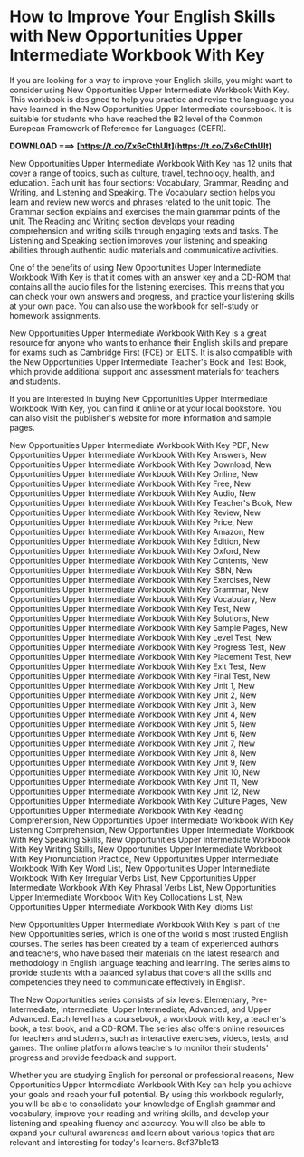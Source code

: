 
 
# How to Improve Your English Skills with New Opportunities Upper Intermediate Workbook With Key
  
If you are looking for a way to improve your English skills, you might want to consider using New Opportunities Upper Intermediate Workbook With Key. This workbook is designed to help you practice and revise the language you have learned in the New Opportunities Upper Intermediate coursebook. It is suitable for students who have reached the B2 level of the Common European Framework of Reference for Languages (CEFR).
 
**DOWNLOAD ===> [https://t.co/Zx6cCthUlt](https://t.co/Zx6cCthUlt)**


  
New Opportunities Upper Intermediate Workbook With Key has 12 units that cover a range of topics, such as culture, travel, technology, health, and education. Each unit has four sections: Vocabulary, Grammar, Reading and Writing, and Listening and Speaking. The Vocabulary section helps you learn and review new words and phrases related to the unit topic. The Grammar section explains and exercises the main grammar points of the unit. The Reading and Writing section develops your reading comprehension and writing skills through engaging texts and tasks. The Listening and Speaking section improves your listening and speaking abilities through authentic audio materials and communicative activities.
  
One of the benefits of using New Opportunities Upper Intermediate Workbook With Key is that it comes with an answer key and a CD-ROM that contains all the audio files for the listening exercises. This means that you can check your own answers and progress, and practice your listening skills at your own pace. You can also use the workbook for self-study or homework assignments.
  
New Opportunities Upper Intermediate Workbook With Key is a great resource for anyone who wants to enhance their English skills and prepare for exams such as Cambridge First (FCE) or IELTS. It is also compatible with the New Opportunities Upper Intermediate Teacher's Book and Test Book, which provide additional support and assessment materials for teachers and students.
  
If you are interested in buying New Opportunities Upper Intermediate Workbook With Key, you can find it online or at your local bookstore. You can also visit the publisher's website for more information and sample pages.
 
New Opportunities Upper Intermediate Workbook With Key PDF,  New Opportunities Upper Intermediate Workbook With Key Answers,  New Opportunities Upper Intermediate Workbook With Key Download,  New Opportunities Upper Intermediate Workbook With Key Online,  New Opportunities Upper Intermediate Workbook With Key Free,  New Opportunities Upper Intermediate Workbook With Key Audio,  New Opportunities Upper Intermediate Workbook With Key Teacher's Book,  New Opportunities Upper Intermediate Workbook With Key Review,  New Opportunities Upper Intermediate Workbook With Key Price,  New Opportunities Upper Intermediate Workbook With Key Amazon,  New Opportunities Upper Intermediate Workbook With Key Edition,  New Opportunities Upper Intermediate Workbook With Key Oxford,  New Opportunities Upper Intermediate Workbook With Key Contents,  New Opportunities Upper Intermediate Workbook With Key ISBN,  New Opportunities Upper Intermediate Workbook With Key Exercises,  New Opportunities Upper Intermediate Workbook With Key Grammar,  New Opportunities Upper Intermediate Workbook With Key Vocabulary,  New Opportunities Upper Intermediate Workbook With Key Test,  New Opportunities Upper Intermediate Workbook With Key Solutions,  New Opportunities Upper Intermediate Workbook With Key Sample Pages,  New Opportunities Upper Intermediate Workbook With Key Level Test,  New Opportunities Upper Intermediate Workbook With Key Progress Test,  New Opportunities Upper Intermediate Workbook With Key Placement Test,  New Opportunities Upper Intermediate Workbook With Key Exit Test,  New Opportunities Upper Intermediate Workbook With Key Final Test,  New Opportunities Upper Intermediate Workbook With Key Unit 1,  New Opportunities Upper Intermediate Workbook With Key Unit 2,  New Opportunities Upper Intermediate Workbook With Key Unit 3,  New Opportunities Upper Intermediate Workbook With Key Unit 4,  New Opportunities Upper Intermediate Workbook With Key Unit 5,  New Opportunities Upper Intermediate Workbook With Key Unit 6,  New Opportunities Upper Intermediate Workbook With Key Unit 7,  New Opportunities Upper Intermediate Workbook With Key Unit 8,  New Opportunities Upper Intermediate Workbook With Key Unit 9,  New Opportunities Upper Intermediate Workbook With Key Unit 10,  New Opportunities Upper Intermediate Workbook With Key Unit 11,  New Opportunities Upper Intermediate Workbook With Key Unit 12,  New Opportunities Upper Intermediate Workbook With Key Culture Pages,  New Opportunities Upper Intermediate Workbook With Key Reading Comprehension,  New Opportunities Upper Intermediate Workbook With Key Listening Comprehension,  New Opportunities Upper Intermediate Workbook With Key Speaking Skills,  New Opportunities Upper Intermediate Workbook With Key Writing Skills,  New Opportunities Upper Intermediate Workbook With Key Pronunciation Practice,  New Opportunities Upper Intermediate Workbook With Key Word List,  New Opportunities Upper Intermediate Workbook With Key Irregular Verbs List,  New Opportunities Upper Intermediate Workbook With Key Phrasal Verbs List,  New Opportunities Upper Intermediate Workbook With Key Collocations List,  New Opportunities Upper Intermediate Workbook With Key Idioms List
  
New Opportunities Upper Intermediate Workbook With Key is part of the New Opportunities series, which is one of the world's most trusted English courses. The series has been created by a team of experienced authors and teachers, who have based their materials on the latest research and methodology in English language teaching and learning. The series aims to provide students with a balanced syllabus that covers all the skills and competencies they need to communicate effectively in English.
  
The New Opportunities series consists of six levels: Elementary, Pre-Intermediate, Intermediate, Upper Intermediate, Advanced, and Upper Advanced. Each level has a coursebook, a workbook with key, a teacher's book, a test book, and a CD-ROM. The series also offers online resources for teachers and students, such as interactive exercises, videos, tests, and games. The online platform allows teachers to monitor their students' progress and provide feedback and support.
  
Whether you are studying English for personal or professional reasons, New Opportunities Upper Intermediate Workbook With Key can help you achieve your goals and reach your full potential. By using this workbook regularly, you will be able to consolidate your knowledge of English grammar and vocabulary, improve your reading and writing skills, and develop your listening and speaking fluency and accuracy. You will also be able to expand your cultural awareness and learn about various topics that are relevant and interesting for today's learners.
 8cf37b1e13
 
